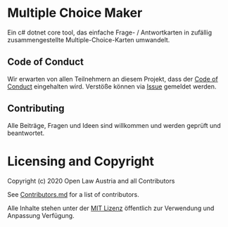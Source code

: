 # Multiple Choice Maker

Ein c# dotnet core tool, das einfache Frage- / Antwortkarten in zufällig zusammengestellte Multiple-Choice-Karten umwandelt.

## Code of Conduct
Wir erwarten von allen Teilnehmern an diesem Projekt, dass der [Code of Conduct](./CODE_OF_CONDUCT.md) eingehalten wird. 
Verstöße können via [Issue](/../../issues/new?assignees=daniel-eder&labels=code+of+conduct&template=code-of-conduct-versto-.md&title=%5BCode+of+Conduct%5D+) gemeldet werden. 

## Contributing
Alle Beiträge, Fragen und Ideen sind willkommen und werden geprüft und beantwortet.

# Licensing and Copyright
Copyright (c) 2020 Open Law Austria and all Contributors

See [Contributors.md](./Contributors.md) for a list of contributors.

Alle Inhalte stehen unter der [MIT Lizenz](./LICENSES/MIT.txt) öffentlich zur Verwendung und Anpassung Verfügung. 
